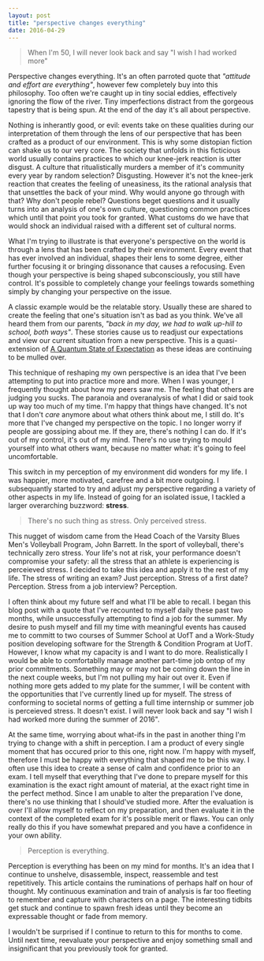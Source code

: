 ```yaml
---
layout: post
title: "perspective changes everything"
date: 2016-04-29
---
```


> When I'm 50, I will never look back and say "I wish I had worked more"

Perspective changes everything. It's an often parroted quote that _"attitude and effort are everything"_, however few completely buy into this philosophy. Too often we're caught up in tiny social eddies, effectively ignoring the flow of the river. Tiny imperfections distract from the gorgeous tapestry that is being spun. At the end of the day it's all about perspective. 

Nothing is inherantly good, or evil: events take on these qualities during our interpretation of them through the lens of our perspective that has been crafted as a product of our environment. This is why some distopian fiction can shake us to our very core. The society that unfolds in this ficticious world usually contains practices to which our knee-jerk reaction is utter disgust. A culture that ritualistically murders a member of it's community every year by random selection? Disgusting. However it's not the knee-jerk reaction that creates the feeling of uneasiness, its the rational analysis that that unsettles the back of your mind. Why would anyone go through with that? Why don't people rebel? Questions beget questions and it usually turns into an analysis of one's own culture, questioning common practices which until that point you took for granted. What customs do we have that would shock an individual raised with a different set of cultural norms. 

What I'm trying to illustrate is that everyone's perspective on the world is through a lens that has been crafted by their environment. Every event that has ever involved an individual, shapes their lens to some degree, either further focusing it or bringing dissonance that causes a refocusing. Even though your perspective is being shaped subconsciously, you still have control. It's possible to completely change your feelings towards something simply by changing your perspective on the issue. 

A classic example would be the relatable story. Usually these are shared to create the feeling that one's situation isn't as bad as you think. We've all heard them from our parents, _"back in my day, we had to walk up-hill to school, both ways"_. These stories cause us to readjust our expectations and view our current situation from a new perspective. This is a quasi-extension of [A Quantum State of Expectation](http://robertsonmcclure.github.io/a-quantum-state-of-expectation) as these ideas are continuing to be mulled over. 

This technique of reshaping my own perspective is an idea that I've been attempting to put into practice more and more. When I was younger, I frequently thought about how my peers saw me. The feeling that others are judging you sucks. The paranoia and overanalysis of what I did or said took up way too much of my time. I'm happy that things have changed. It's not that I don't _care_ anymore about what others think about me, I still do. It's more that I've changed my perspective on the topic. I no longer worry if people are gossiping about me. If they are, there's nothing I can do. If it's out of my control, it's out of my mind. There's no use trying to mould yourself into what others want, because no matter what: it's going to feel uncomfortable. 

This switch in my perception of my environment did wonders for my life. I was happier, more motivated, carefree and a bit more outgoing. I subsequantly started to try and adjust my perspective regarding a variety of other aspects in my life. Instead of going for an isolated issue, I tackled a larger overarching buzzword: **stress**. 

> There's no such thing as stress. Only perceived stress. 

This nugget of wisdom came from the Head Coach of the Varsity Blues Men's Volleyball Program, John Barrett. In the sport of volleyball, there's technically zero stress. Your life's not at risk, your performance doesn't compromise your safety: all the stress that an athlete is experiencing is perceieved stress. I decided to take this idea and apply it to the rest of my life. The stress of writing an exam? Just perception. Stress of a first date? Perception. Stress from a job interview? Perception. 

I often think about my future self and what I'll be able to recall. I began this blog post with a quote that I've recounted to myself daily these past two months, while unsuccessfully attempting to find a job for the summer. My desire to push myself and fill my time with meaningful events has caused me to committ to two courses of Summer School at UofT and a Work-Study position developing software for the Strength & Condition Program at UofT. However, I know what my capacity is and I want to do more. Realistically I would be able to comfortablly manage another part-time job ontop of my prior commitments. Something may or may not be coming down the line in the next couple weeks, but I'm not pulling my hair out over it. Even if nothing more gets added to my plate for the summer, I will be content with the opportunities that I've currently lined up for myself. The stress of conforming to societal norms of getting a full time internship or summer job is perceieved stress. It doesn't exist. I will never look back and say "I wish I had worked more during the summer of 2016".

At the same time, worrying about what-ifs in the past in another thing I'm trying to change with a shift in perception. I am a product of every single moment that has occured prior to this one, right now. I'm happy with myself, therefore I must be happy with everything that shaped me to be this way. I often use this idea to create a sense of calm and confidence prior to an exam. I tell myself that everything that I've done to prepare myself for this examination is the exact right amount of material, at the exact right time in the perfect method. Since I am unable to alter the preparation I've done, there's no use thinking that I should've studied more. After the evaluation is over I'll allow myself to reflect on my preparation, and then evaluate it in the context of the completed exam for it's possible merit or flaws. You can only really do this if you have somewhat prepared and you have a confidence in your own ability. 

> Perception is everything. 

Perception is everything has been on my mind for months. It's an idea that I continue to unshelve, disassemble, inspect, reassemble and test repetitively. This article contains the ruminations of perhaps half on hour of thought. My continuous examination and train of analysis is far too fleeting to remember and capture with characters on a page. The interesting tidbits get stuck and continue to spawn fresh ideas until they become an expressable thought or fade from memory. 

I wouldn't be surprised if I continue to return to this for months to come. Until next time, reevaluate your perspective and enjoy something small and insignificant that you previously took for granted. 